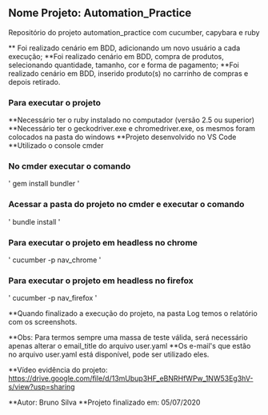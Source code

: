 ## Nome Projeto: Automation_Practice
Repositório do projeto automation_practice com cucumber, capybara e ruby

** Foi realizado cenário em BDD, adicionando um novo usuário a cada execução;
**Foi realizado cenário em BDD, compra de produtos, selecionando quantidade, tamanho, cor e forma de pagamento;
**Foi realizado cenário em BDD, inserido produto(s) no carrinho de compras e depois retirado.

### Para executar o projeto

**Necessário ter o ruby instalado no computador (versão 2.5 ou superior)
**Necessário ter o geckodriver.exe e chromedriver.exe, os mesmos foram colocados na pasta do windows
**Projeto desenvolvido no VS Code
**Utilizado o console cmder

### No cmder executar o comando
'
gem install bundler 
'

### Acessar a pasta do projeto no cmder e executar o comando
'
bundle install 
'

### Para executar o projeto em headless no chrome 
'
cucumber -p nav_chrome
'

### Para executar o projeto em headless no firefox
'
cucumber -p nav_firefox
'

**Quando finalizado a execução do projeto, na pasta Log temos o relatório com os screenshots.

**Obs: Para termos sempre uma massa de teste válida, será necessário apenas alterar o email_title do arquivo user.yaml
**Os e-mail's que estão no arquivo user.yaml está disponível, pode ser utilizado eles.

**Vídeo evidência do projeto: https://drive.google.com/file/d/13mUbup3HF_eBNRHfWPw_1NW53Eg3hV-s/view?usp=sharing

**Autor: Bruno Silva 
**Projeto finalizado em: 05/07/2020

